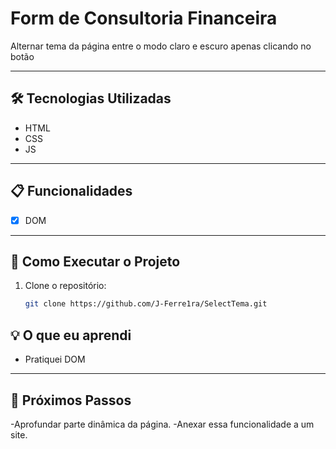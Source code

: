 # **Form de Consultoria Financeira**

Alternar tema da página entre o modo claro e escuro apenas clicando no botão

---

## **🛠️ Tecnologias Utilizadas**
- HTML  
- CSS
- JS

---

## **📋 Funcionalidades**
- [x] DOM
---

## **🚀 Como Executar o Projeto**
1. Clone o repositório:  
   ```bash
   git clone https://github.com/J-Ferre1ra/SelectTema.git
## **💡 O que eu aprendi**
-  Pratiquei DOM
---

## **📄 Próximos Passos**
-Aprofundar parte dinâmica da página.
-Anexar essa funcionalidade a um site.


